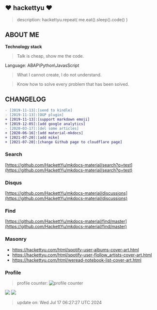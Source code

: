 ## :heart: hackettyu :heart:

> description: hackettyu.repeat( me.eat().sleep().code() )

## ABOUT ME

**Technology stack**

> Talk is cheap, show me the code.

Language: ABAP\Python\JavasScript

> What I cannot create, I do not understand.

> Know how to solve every problem that has been solved.

## CHANGELOG

``` diff
- [2019-11-13]:[send to kindle]
- [2019-11-13]:[OGP plugin]
+ [2019-11-13]:[support markdown emoji]
+ [2019-12-05]:[add google analytics]
- [2020-03-17]:[del some articles]
+ [2020-06-16]:[add material-mkdocs]
+ [2021-07-20]:[add mike]
+ [2021-07-20]:[change Github page to cloudflare page]
```

### Search

[https://github.com/HackettYu/mkdocs-material/search?q=test](https://github.com/HackettYu/mkdocs-material/search?q=test)

### Disqus

[https://github.com/HackettYu/mkdocs-material/discussions](https://github.com/HackettYu/mkdocs-material/discussions)

### Find

[https://github.com/HackettYu/mkdocs-material/find/master](https://github.com/HackettYu/mkdocs-material/find/master)

### Masonry

- <https://hackettyu.com/html/spotify-user-albums-cover-art.html>
- <https://hackettyu.com/html/spotify-user-flollow_artists-cover-art.html>
- <https://hackettyu.com/html/weread-notebook-list-cover-art.html>

### Profile 

> profile counter: ![profile counter](https://komarev.com/ghpvc/?username=hackettyu&color=grey)

![](https://hy-picgo.oss-cn-shenzhen.aliyuncs.com/2022/02/04/371615235f3034ac8576bbada0ef64d5.jpg)
![](https://hy-picgo.oss-cn-shenzhen.aliyuncs.com/2022/02/04/9470be17cf29e1f278e9fb7ee5ed7d33.jpg)



> update on: Wed Jul 17 06:27:27 UTC 2024 

